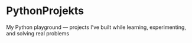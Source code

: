 # PythonProjekts
My Python playground — projects I’ve built while learning, experimenting, and solving real problems
